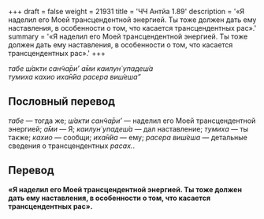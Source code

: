 +++
draft = false
weight = 21931
title = 'ЧЧ Антйа 1.89'
description = '«Я наделил его Моей трансцендентной энергией. Ты тоже должен дать ему наставления, в особенности о том, что касается трансцендентных рас».'
summary = '«Я наделил его Моей трансцендентной энергией. Ты тоже должен дать ему наставления, в особенности о том, что касается трансцендентных рас».'
+++

_табе ш́акти сан̃ча̄ри’ а̄ми каилун̇ упадеш́а  
тумиха кахио иха̄н̇йа расера виш́еша”_

## Пословный перевод

_табе_ — тогда же; _ш́акти_ _сан̃ча̄ри’_ — наделил его Моей трансцендентной энергией; _а̄ми_ — Я; _каилун̇_ _упадеш́а_ — дал наставление; _тумиха_ — ты также; _кахио_ — сообщи; _иха̄н̇йа_ — ему; _расера_ _виш́еша_ — детальные сведения о трансцендентных _расах._.

## Перевод

**«Я наделил его Моей трансцендентной энергией. Ты тоже должен дать ему наставления, в особенности о том, что касается трансцендентных рас».**
